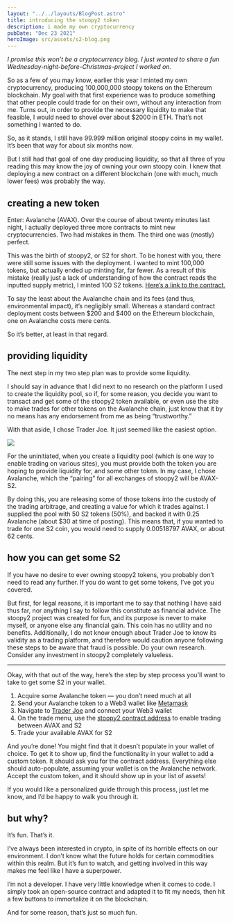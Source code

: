 ```yaml
---
layout: "../../layouts/BlogPost.astro"
title: introducing the stoopy2 token
description: i made my own cryptocurrency
pubDate: "Dec 23 2021"
heroImage: src/assets/s2-blog.png
---
```

*I promise this won’t be a cryptocurrency blog. I just wanted to share a fun Wednesday-night-before-Christmas-project I worked on.*

So as a few of you may know, earlier this year I minted my own cryptocurrency, producing 100,000,000 stoopy tokens on the Ethereum blockchain. My goal with that first experience was to produce something that other people could trade for on their own, without any interaction from me. Turns out, in order to provide the necessary liquidity to make that feasible, I would need to shovel over about $2000 in ETH. That’s not something I wanted to do.

So, as it stands, I still have 99.999 million original stoopy coins in my wallet. It’s been that way for about six months now.

But I still had that goal of one day producing liquidity, so that all three of you reading this may know the joy of owning your own stoopy coin. I knew that deploying a new contract on a different blockchain (one with much, much lower fees) was probably the way.

## creating a new token

Enter: Avalanche (AVAX). Over the course of about twenty minutes last night, I actually deployed three more contracts to mint new cryptocurrencies. Two had mistakes in them. The third one was (mostly) perfect.

This was the birth of stoopy2, or S2 for short. To be honest with you, there were still some issues with the deployment. I wanted to mint 100,000 tokens, but actually ended up minting far, far fewer. As a result of this mistake (really just a lack of understanding of how the contract reads the inputted supply metric), I minted 100 S2 tokens. [Here’s a link to the contract.](https://snowtrace.io/address/0x4a7e256ece583950816c26700d2249c175ee6f91)

To say the least about the Avalanche chain and its fees (and thus, environmental impact), it’s negligibly small. Whereas a standard contract deployment costs between $200 and $400 on the Ethereum blockchain, one on Avalanche costs mere cents.

So it’s better, at least in that regard.

## providing liquidity

The next step in my two step plan was to provide some liquidity.

I should say in advance that I did next to no research on the platform I used to create the liquidity pool, so if, for some reason, you decide you want to transact and get some of the stoopy2 token available, or even use the site to make trades for other tokens on the Avalanche chain, just know that it by no means has any endorsement from me as being “trustworthy.”

With that aside, I chose Trader Joe. It just seemed like the easiest option.

![](https://images.squarespace-cdn.com/content/v1/61c1894d76fd1365e7917b5e/27a3155e-b089-46b0-855e-77d1a3c50310/S2+on+TraderJoe?format=1000w)

For the uninitiated, when you create a liquidity pool (which is one way to enable trading on various sites), you must provide both the token you are hoping to provide liquidity for, and some other token. In my case, I chose Avalanche, which the “pairing” for all exchanges of stoopy2 will be AVAX-S2.

By doing this, you are releasing some of those tokens into the custody of the trading arbitrage, and creating a value for which it trades against. I supplied the pool with 50 S2 tokens (50%), and backed it with 0.25 Avalanche (about $30 at time of posting). This means that, if you wanted to trade for one S2 coin, you would need to supply 0.00518797 AVAX, or about 62 cents.

## how you can get some S2

If you have no desire to ever owning stoopy2 tokens, you probably don’t need to read any further. If you do want to get some tokens, I’ve got you covered.

But first, for legal reasons, it is important me to say that nothing I have said thus far, nor anything I say to follow this constitute as financial advice. The stoopy2 project was created for fun, and its purpose is never to make myself, or anyone else any financial gain. This coin has no utility and no benefits. Additionally, I do not know enough about Trader Joe to know its validity as a trading platform, and therefore would caution anyone following these steps to be aware that fraud is possible. Do your own research. Consider any investment in stoopy2 completely valueless.

- - -

Okay, with that out of the way, here’s the step by step process you’ll want to take to get some S2 in your wallet.

1. Acquire some Avalanche token — you don’t need much at all
2. Send your Avalanche token to a Web3 wallet like [Metamask](https://metamask.io)
3. Navigate to [Trader Joe](https://traderjoexyz.com#/home) and connect your Web3 wallet
4. On the trade menu, use the [stoopy2 contract address](https://snowtrace.io/address/0x4a7e256ece583950816c26700d2249c175ee6f91) to enable trading between AVAX and S2
5. Trade your available AVAX for S2

And you’re done! You might find that it doesn’t populate in your wallet of choice. To get it to show up, find the functionality in your wallet to add a custom token. It should ask you for the contract address. Everything else should auto-populate, assuming your wallet is on the Avalanche network. Accept the custom token, and it should show up in your list of assets!

If you would like a personalized guide through this process, just let me know, and I’d be happy to walk you through it.

## but why?

It’s fun. That’s it.

I’ve always been interested in crypto, in spite of its horrible effects on our environment. I don’t know what the future holds for certain commodities within this realm. But it’s fun to watch, and getting involved in this way makes me feel like I have a superpower.

I’m not a developer. I have very little knowledge when it comes to code. I simply took an open-source contract and adapted it to fit my needs, then hit a few buttons to immortalize it on the blockchain.

And for some reason, that’s just so much fun.

<!--EndFragment-->